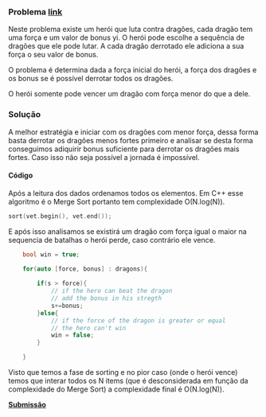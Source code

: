 ### Problema [link](https://codeforces.com/problemset/problem/230/A)

Neste problema existe um herói que luta contra dragões, cada dragão
tem uma força e um valor de bonus yi. O herói pode escolhe a sequência 
de dragões que ele pode lutar. A cada dragão derrotado ele adiciona a sua
força o seu valor de bonus. 

O problema é determina dada a força inicial do herói, a força dos dragões 
e os bonus se é possível derrotar todos os dragões.

O herói somente pode vencer um dragão com força menor do que a dele.


### Solução

A melhor estratégia e iniciar com os dragões com menor força, dessa forma basta
derrotar os dragões menos fortes primeiro e analisar se desta forma conseguimos 
adiquirir bonus suficiente para derrotar os dragões mais fortes. Caso isso não 
seja possível a jornada é impossível.

#### Código

Após a leitura dos dados ordenamos todos os elementos. Em 
C++ esse algoritmo é o Merge Sort portanto tem complexidade 
O(N.log(N)).

```C
sort(vet.begin(), vet.end());
```

E após isso analisamos se existirá um dragão com força igual o maior
na sequencia de batalhas o herói perde, caso contrário ele vence.

```C
    bool win = true;

    for(auto [force, bonus] : dragons){
        
        if(s > force){
            // if the hero can beat the dragon
            // add the bonus in his stregth
            s+=bonus;
        }else{
            // if the force of the dragon is greater or equal
            // the hero can't win
            win = false;
        }

    }
```

Visto que temos a fase de sorting e no pior caso (onde o herói vence) temos que interar 
todos os N items (que é desconsiderada em função da complexidade do Merge Sort) a complexidade final é O(N.log(N)).


[**Submissão**](https://codeforces.com/problemset/submission/230/110686592)

